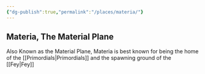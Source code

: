 ```yaml
---
{"dg-publish":true,"permalink":"/places/materia/"}
---
```


## Materia, The Material Plane

Also Known as the Material Plane, Materia is best known for being the home of the [[Primordials\|Primordials]] and the spawning ground of the [[Fey\|Fey]]

